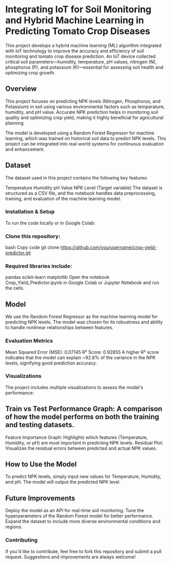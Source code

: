 # Integrating IoT for Soil Monitoring and Hybrid Machine Learning in Predicting Tomato Crop Diseases
This project develops a hybrid machine learning (ML) algorithm integrated with IoT 
technology to improve the accuracy and efficiency of soil monitoring and tomato crop disease 
prediction. An IoT device collected critical 
soil parameters—humidity, temperature, pH values, nitrogen (N), phosphorus (P), and potassium 
(K)—essential for assessing soil health and optimizing crop growth. 

## Overview
This project focuses on predicting NPK levels (Nitrogen, Phosphorus, and Potassium) in soil using various environmental factors such as temperature, humidity, and pH value. Accurate NPK prediction helps in monitoring soil quality and optimizing crop yield, making it highly beneficial for agricultural planning.

The model is developed using a Random Forest Regressor for machine learning, which was trained on historical soil data to predict NPK levels. This project can be integrated into real-world systems for continuous evaluation and enhancement.

## Dataset
The dataset used in this project contains the following key features:

Temperature
Humidity
pH Value
NPK Level (Target variable)
The dataset is structured as a CSV file, and the notebook handles data preprocessing, training, and evaluation of the machine learning model.

### Installation & Setup
To run the code locally or in Google Colab:

### Clone this repository:

bash
Copy code
git clone https://github.com/yourusername/crop-yield-predictor.git

### Required libraries include:

pandas
scikit-learn
matplotlib
Open the notebook Crop_Yield_Predictor.ipynb in Google Colab or Jupyter Notebook and run the cells.

## Model
We use the Random Forest Regressor as the machine learning model for predicting NPK levels. The model was chosen for its robustness and ability to handle nonlinear relationships between features.

### Evaluation Metrics
Mean Squared Error (MSE): 0.07145
R² Score: 0.92855
A higher R² score indicates that the model can explain ~92.8% of the variance in the NPK levels, signifying good prediction accuracy.

### Visualizations
The project includes multiple visualizations to assess the model's performance:

## Train vs Test Performance Graph: A comparison of how the model performs on both the training and testing datasets.
Feature Importance Graph: Highlights which features (Temperature, Humidity, or pH) are most important in predicting NPK levels.
Residual Plot: Visualizes the residual errors between predicted and actual NPK values.

## How to Use the Model
To predict NPK levels, simply input new values for Temperature, Humidity, and pH. The model will output the predicted NPK level.

## Future Improvements
Deploy the model as an API for real-time soil monitoring.
Tune the hyperparameters of the Random Forest model for better performance.
Expand the dataset to include more diverse environmental conditions and regions.

### Contributing
If you'd like to contribute, feel free to fork this repository and submit a pull request. Suggestions and improvements are always welcome!
